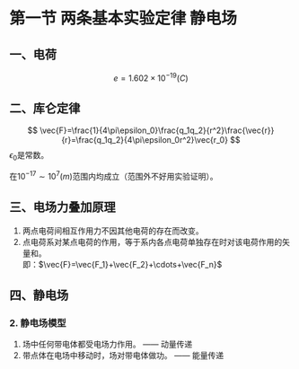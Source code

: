 # 第一节 两条基本实验定律 静电场

## 一、电荷

$$
e=1.602\times 10^{-19}(C)
$$

## 二、库仑定律

$$
\vec{F}=\frac{1}{4\pi\epsilon_0}\frac{q_1q_2}{r^2}\frac{\vec{r}}{r}=\frac{q_1q_2}{4\pi\epsilon_0r^2}\vec{r_0}
$$
$\epsilon_0$是常数。

在$10^{-17}\sim10^7(m)$范围内均成立（范围外不好用实验证明）。

## 三、电场力叠加原理

1. 两点电荷间相互作用力不因其他电荷的存在而改变。
2. 点电荷系对某点电荷的作用，等于系内各点电荷单独存在时对该电荷作用的矢量和。  
   即：$\vec{F}=\vec{F_1}+\vec{F_2}+\cdots+\vec{F_n}$

## 四、静电场

### 2. 静电场模型

1. 场中任何带电体都受电场力作用。 —— 动量传递
2. 带点体在电场中移动时，场对带电体做功。 —— 能量传递